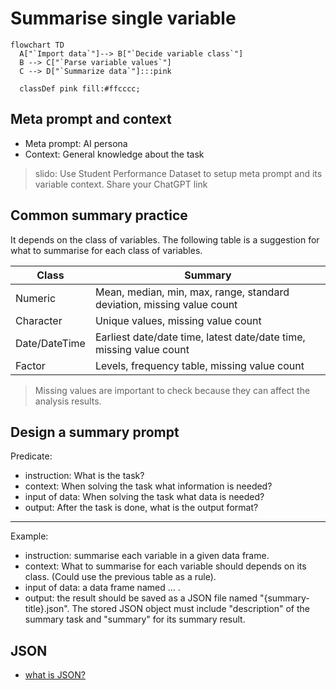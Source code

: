 # Summarise single variable

```mermaid
flowchart TD
  A["`Import data`"]--> B["`Decide variable class`"]
  B --> C["`Parse variable values`"] 
  C --> D["`Summarize data`"]:::pink

  classDef pink fill:#ffcccc;
```

## Meta prompt and context

  - Meta prompt: AI persona  
  - Context: General knowledge about the task

> slido: Use Student Performance Dataset to setup meta prompt and its variable context. Share your ChatGPT link

## Common summary practice

It depends on the class of variables. The following table is a suggestion for what to summarise for each class of variables.

| Class | Summary |
| --- | --- |
| Numeric | Mean, median, min, max, range, standard deviation, missing value count |
| Character | Unique values, missing value count |
| Date/DateTime | Earliest date/date time, latest date/date time, missing value count |
| Factor | Levels, frequency table, missing value count |

> Missing values are important to check because they can affect the analysis results.


## Design a summary prompt

Predicate:

  - instruction: What is the task? 
  - context: When solving the task what information is needed?
  - input of data: When solving the task what data is needed? 
  - output: After the task is done, what is the output format?

*** 

Example:  

  - instruction: summarise each variable in a given data frame.  
  - context: What to summarise for each variable should depends on its class. (Could use the previous table as a rule).  
  - input of data: a data frame named ... .
  - output: the result should be saved as a JSON file named "{summary-title}.json". The stored JSON object must include "description" of the summary task and "summary" for its summary result.

## JSON

  - [what is JSON?](https://www.w3schools.com/js/js_json.asp)
